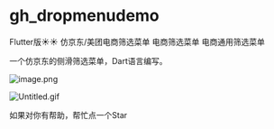 # gh_dropmenudemo

Flutter版:sunny::sunny: 仿京东/美团电商筛选菜单 电商筛选菜单 电商通用筛选菜单


一个仿京东的侧滑筛选菜单，Dart语言编写。

![image.png](https://upload-images.jianshu.io/upload_images/1419035-1b3057664ecdfe7e.png?imageMogr2/auto-orient/strip%7CimageView2/2/w/1240)

![Untitled.gif](https://upload-images.jianshu.io/upload_images/1419035-fcfa14801cd2e5ad.gif?imageMogr2/auto-orient/strip)


如果对你有帮助，帮忙点一个Star
